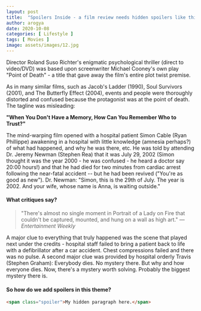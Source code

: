 ```yaml
---
layout: post
title:  "Spoilers Inside - a film review needs hidden spoilers like this post"
author: arogya
date: 2020-10-08
categories: [ Lifestyle ]
tags: [ Movies ]
image: assets/images/12.jpg
---
```


Director Roland Suso Richter's enigmatic psychological thriller (direct to video/DVD) was based upon screenwriter Michael Cooney's own play "Point of Death" - a title that gave away the film's entire plot twist premise.

As in many similar films, such as Jacob's Ladder (1990), Soul Survivors (2001), and The Butterfly Effect (2004), events and people were thoroughly distorted and confused because the protagonist was at the point of death. The tagline was misleading:

**"When You Don't Have a Memory, How Can You Remember Who to Trust?"**

The mind-warping film opened with a hospital patient Simon Cable (Ryan Phillippe) awakening in a <span class="spoiler"> hospital with little knowledge (amnesia perhaps?) of what had happened, and why he was there, etc. He was told by attending Dr. Jeremy Newman (Stephen Rea) that it was July 29, 2002 (Simon thought it was the year 2000 - he was confused - he heard a doctor say 20:00 hours!) and that he had died for two minutes from cardiac arrest following the near-fatal accident -- but he had been revived ("You're as good as new").</span> Dr. Newman: "Simon, this is the 29th of July. The year is 2002. And your wife, whose name is Anna, is waiting outside." 

#### What critiques say?

> "There's almost no single moment in Portrait of a Lady on Fire that couldn't be captured, mounted, and hung on a wall as high art." <cite>— Entertainment Weekly</cite>

A major clue to everything that truly happened was the scene that played next under the credits - hospital staff failed to bring a patient back to life with a defibrillator after a car accident. Chest compressions failed and there was no pulse. A second major clue was provided by hospital orderly Travis (Stephen Graham): Everybody dies. No mystery there. But why and how everyone dies. Now, there's a mystery worth solving. Probably the biggest mystery there is.

#### So how do we add spoilers in this theme?

```html
<span class="spoiler">My hidden paragraph here.</span>
```

